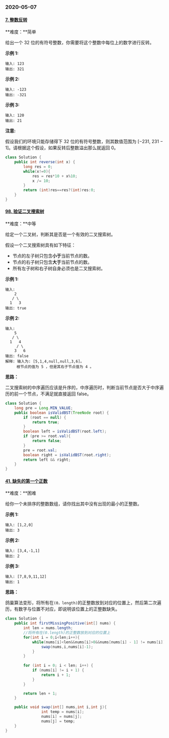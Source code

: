 ### 2020-05-07

#### [7. 整数反转](https://leetcode-cn.com/problems/reverse-integer/)

**难度：**简单

给出一个 32 位的有符号整数，你需要将这个整数中每位上的数字进行反转。

**示例 1:**

```
输入: 123
输出: 321
```

 **示例 2:**

```
输入: -123
输出: -321
```

**示例 3:**

```
输入: 120
输出: 21
```

**注意:**

假设我们的环境只能存储得下 32 位的有符号整数，则其数值范围为 [−231, 231 − 1]。请根据这个假设，如果反转后整数溢出那么就返回 0。

```java
class Solution {
    public int reverse(int x) {
        long res = 0;
        while(x!=0){
            res = res*10 + x%10;
            x /= 10;
        }
        return (int)res==res?(int)res:0;
    }
}
```

#### [98. 验证二叉搜索树](https://leetcode-cn.com/problems/validate-binary-search-tree/)

**难度：**中等

给定一个二叉树，判断其是否是一个有效的二叉搜索树。

假设一个二叉搜索树具有如下特征：

- 节点的左子树只包含**小于**当前节点的数。
- 节点的右子树只包含**大于**当前节点的数。
- 所有左子树和右子树自身必须也是二叉搜索树。

**示例 1:**

```
输入:
    2
   / \
  1   3
输出: true
```

**示例 2:**

```
输入:
    5
   / \
  1   4
     / \
    3   6
输出: false
解释: 输入为: [5,1,4,null,null,3,6]。
     根节点的值为 5 ，但是其右子节点值为 4 。
```

**思路：**

二叉搜索树的中序遍历应该是升序的，中序遍历时，判断当前节点是否大于中序遍历的前一个节点，不满足就直接返回 false。

```java
class Solution {
    long pre = Long.MIN_VALUE;
    public boolean isValidBST(TreeNode root) {
        if (root == null) {
            return true;
        }
        boolean left = isValidBST(root.left);
        if (pre >= root.val){
            return false;
        } 
        pre = root.val;
        boolean right = isValidBST(root.right);
        return left && right;
    }
}
```

#### [41. 缺失的第一个正数](https://leetcode-cn.com/problems/first-missing-positive/)

**难度：**困难

给你一个未排序的整数数组，请你找出其中没有出现的最小的正整数。

 

**示例 1:**

```
输入: [1,2,0]
输出: 3
```

**示例 2:**

```
输入: [3,4,-1,1]
输出: 2
```

**示例 3:**

```
输入: [7,8,9,11,12]
输出: 1
```

**思路：**

鸽巢算法变形，将所有在`(0，length)`的正整数放到对应的位置上，然后第二次遍历，有数字与位置不对应，即说明该位置上的正整数缺失。

```java
class Solution {
    public int firstMissingPositive(int[] nums) {
        int len = nums.length;
        //将所有在(0.length)的正整数放到对应的位置上
        for(int i = 0;i<len;i++){
            while(nums[i]<len&&nums[i]>0&&nums[nums[i] - 1] != nums[i]){
                swap(nums,i,nums[i]-1);
            }
        }
        
        for (int i = 0; i < len; i++) {
            if (nums[i] != i + 1) {
                return i + 1;
            }
        }

        return len + 1;
    }

    public void swap(int[] nums,int i,int j){
                int temp = nums[i];
                nums[i] = nums[j];
                nums[j] = temp;
    }
}
```



